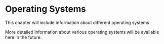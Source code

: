 # Operating Systems

This chapter will include information about different operating systems

More detailed information about various operating systems will be available here in the future.